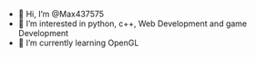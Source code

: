 - 👋 Hi, I’m @Max437575
- 👀 I’m interested in python, c++, Web Development and game Development
- 🌱 I’m currently learning OpenGL

<!---
Max437575/Max437575 is a ✨ special ✨ repository because its `README.md` (this file) appears on your GitHub profile.
You can click the Preview link to take a look at your changes.
--->
